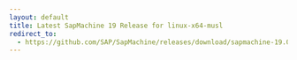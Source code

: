 ```yaml
---
layout: default
title: Latest SapMachine 19 Release for linux-x64-musl
redirect_to:
  - https://github.com/SAP/SapMachine/releases/download/sapmachine-19.0.2/sapmachine-jdk-19.0.2-beta_linux-x64-musl_bin.tar.gz
---
```

